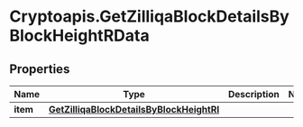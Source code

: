 # Cryptoapis.GetZilliqaBlockDetailsByBlockHeightRData

## Properties

Name | Type | Description | Notes
------------ | ------------- | ------------- | -------------
**item** | [**GetZilliqaBlockDetailsByBlockHeightRI**](GetZilliqaBlockDetailsByBlockHeightRI.md) |  | 


